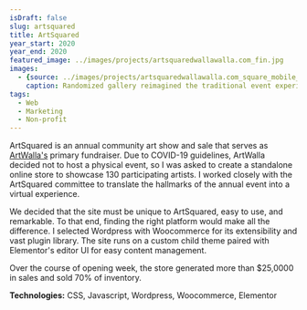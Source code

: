 ```yaml
---
isDraft: false
slug: artsquared
title: ArtSquared
year_start: 2020
year_end: 2020
featured_image: ../images/projects/artsquaredwallawalla.com_fin.jpg
images: 
  - {source: ../images/projects/artsquaredwallawalla.com_square_mobile_gallery.jpg, 
    caption: Randomized gallery reimagined the traditional event experience}
tags:
  - Web
  - Marketing
  - Non-profit
---
```


ArtSquared is an annual community art show and sale that serves as [ArtWalla's](https://artwalla.com/) primary fundraiser. Due to COVID-19 guidelines, ArtWalla decided not to host a physical event, so I was asked to create a standalone online store to showcase 130 participating artists. I worked closely with the ArtSquared committee to translate the hallmarks of the annual event into a virtual experience.

We decided that the site must be unique to ArtSquared, easy to use, and remarkable. To that end, finding the right platform would make all the difference. I selected Wordpress with Woocommerce for its extensibility and vast plugin library. The site runs on a custom child theme paired with Elementor's editor UI for easy content management. 

Over the course of opening week, the store generated more than $25,0000 in sales and sold 70% of inventory. 

**Technologies:** CSS, Javascript, Wordpress, Woocommerce, Elementor